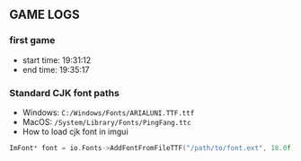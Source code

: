 
## GAME LOGS

### first game

- start time: 19:31:12
- end time: 19:35:17

### Standard CJK font paths

- Windows: `C:/Windows/Fonts/ARIALUNI.TTF.ttf`
- MacOS: `/System/Library/Fonts/PingFang.ttc`
- How to load cjk font in imgui

```cpp
ImFont* font = io.Fonts->AddFontFromFileTTF("/path/to/font.ext", 18.0f, nullptr, io.Fonts->GetGlyphRangesChineseFull());
```
